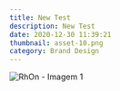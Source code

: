 ```yaml
---
title: New Test
description: New Test
date: 2020-12-30 11:39:21
thumbnail: asset-10.png
category: Brand Design
---
```

![RhOn - Imagem 1](asset-10.png "RhOn - Imagem 1")